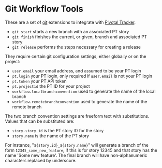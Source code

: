 Git Workflow Tools
==================
These are a set of [git](http://git-scm.org/) extensions to integrate with [Pivotal Tracker](http://www.pivotaltracker.com/).

* `git start`   starts a new branch with an associated PT story
* `git finish`  finishes the current, or given, branch and associated PT story
* `git release` performs the steps necessary for creating a release

They require certain git configuration settings, either globally or on the project:

* `user.email`                      your email address, and assumed to be your PT login
* `pt.login`                        your PT login, only required if `user.email` is not your PT login
* `pt.token`                        your PT API token
* `pt.projectid`                    the PT ID for your project
* `workflow.localbranchconvention`  used to generate the name of the local branch
* `workflow.remotebranchconvention` used to generate the name of the remote branch

The two branch convention settings are freeform text with substitutions.  Values that can be substituted are:

* `story.story_id` is the PT story ID for the story
* `story.name`     is the name of the PT story

For instance, "`${story.id}_${story.name}`" will generate a branch of the form `12345_some_new_feature`, if this is for story 12345 and that story has the name 'Some new feature'.  The final branch will have non-alphanumeric characters replaced by underscore.
